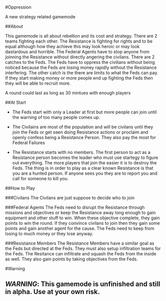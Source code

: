 #Oppression

A new strategy related gamemode

##About

This gamemode is all about rebellion and its cost and strategy. There are 2 teams fighting each other. The Resistance is fighting for rights and to be equal although how they achieve this may look heroic or may look dastardous and horrible. The Federal Agents have to stop anyone from joinning the Resistance without directly angering the civilans. There are 2 catches to the Feds. The Feds have to oppress the civilians without being noticed because the Feds are losing money rapidly without the Resistance interfering. The other catch is the there are limits to what the Feds can pay. If they start making money or more people end up fighting the Feds then they will be able to recruit more.

A round could last as long as 30 mintues with enough players

##At Start

* The Feds start with only a Leader at first but more people can join until the warning of too many people comes up.

* The Civilains are most of the population and will be civilans until they join the Feds or get seen doing Resistance actions or proclaim and openly confess being a Resistance Person. They also pay the most for Federal Failures

* The Resistance starts with no members. The first person to act as a Resistance person becomes the leader who must use startegy to figure out everything. The more players that join the easier it is to destroy the Feds. The thing is in order to play as a clear known Resistance is that you are a hunted person. If anyone sees you they are to report you and call for someone to kill you.


##How to Play

###Civilans
The Civilans are just suppose to decide who to join

###Federal Agents
The Feds need to disrupt the Resistance through missions and objectives or keep the Resistance away long enough to gain equipment and other stuff to win. When these objective complete, they gain points to win the round. If they convince civilans to join then they gain some points and gain another agent for the cause. The Feds need to keep from losing to much money or they lose anyway.

###Resistance Members
The Resistance Members have a similar goal as the Feds but directed at the Feds. They must also setup infiltration teams for the Feds. The Resitance can infiltrate and squash the Feds from the inside as well. They also gain points by taking objectives from the Feds.


#Warning

## **_WARNING_**: This gamemode is unfinished and still in alpha. Use at your own risk.
